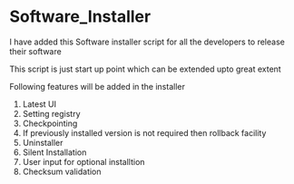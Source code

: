 # Software_Installer

I have added this Software installer script for all the developers to release their software 

This script is just start up point which can be extended upto great extent

Following features will be added in the installer

1) Latest UI
2) Setting registry
3) Checkpointing 
4) If previously installed version is not required then rollback facility
5) Uninstaller
6) Silent Installation
7) User input for optional installtion
8) Checksum validation

